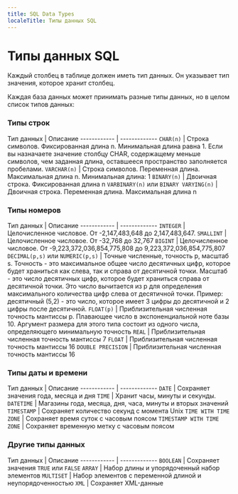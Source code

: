 ```yaml
---
title: SQL Data Types
localeTitle: Типы данных SQL
---
```

# Типы данных SQL

Каждый столбец в таблице должен иметь тип данных. Он указывает тип значения, которое хранит столбец.

Каждая база данных может принимать разные типы данных, но в целом список типов данных:

### Типы строк

Тип данных | Описание ------------ | ------------- `CHAR(n)` | Строка символов. Фиксированная длина n. Минимальная длина равна 1. Если вы назначаете значение столбцу CHAR, содержащему меньше символов, чем заданная длина, оставшееся пространство заполняется пробелами. `VARCHAR(n)` | Строка символов. Переменная длина. Максимальная длина n. Минимальная длина: 1 `BINARY(n)` | Двоичная строка. Фиксированная длина n `VARBINARY(n)` или `BINARY VARYING(n)` | Двоичная строка. Переменная длина. Максимальная длина n

### Типы номеров

Тип данных | Описание ------------ | ------------- `INTEGER` | Целочисленное числовое. От -2,147,483,648 до 2,147,483,647. `SMALLINT` | Целочисленное числовое. От -32,768 до 32,767 `BIGINT` | Целочисленное числовое. От -9,223,372,036,854,775,808 до 9,223,372,036,854,775,807 `DECIMAL(p,s)` или `NUMERIC(p,s)` | Точные численные, точность p, масштаб s. Точность - это максимальное общее число десятичных цифр, которое будет храниться как слева, так и справа от десятичной точки. Масштаб - это число десятичных цифр, которое будет храниться справа от десятичной точки. Это число вычитается из p для определения максимального количества цифр слева от десятичной точки. Пример: десятичный (5,2) - это число, которое имеет 3 цифры до десятичной и 2 цифры после десятичной. `FLOAT(p)` | Приблизительная численная точность мантиссы p. Плавающее число в экспоненциальной ноте базы 10. Аргумент размера для этого типа состоит из одного числа, определяющего минимальную точность `REAL` | Приблизительная численная точность мантиссы 7 `FLOAT` | Приблизительная численная точность мантиссы 16 `DOUBLE PRECISION` | Приблизительная численная точность мантиссы 16

### Типы даты и времени

Тип данных | Описание ------------ | ------------- `DATE` | Сохраняет значения года, месяца и дня `TIME` | Хранит часы, минуты и секунды. `DATETIME` | Магазины года, месяца, дня, часа, минуты и вторых значений `TIMESTAMP` | Сохраняет количество секунд с момента Unix `TIME WITH TIME ZONE` | Сохраняет время суток с часовым поясом `TIMESTAMP WITH TIME ZONE` | Сохраняет временную метку с часовым поясом

### Другие типы данных

Тип данных | Описание ------------ | ------------- `BOOLEAN` | Сохраняет значения `TRUE` или `FALSE` `ARRAY` | Набор длины и упорядоченный набор элементов `MULTISET` | Набор элементов с переменной длиной и неупорядоченностью `XML` | Сохраняет XML-данные